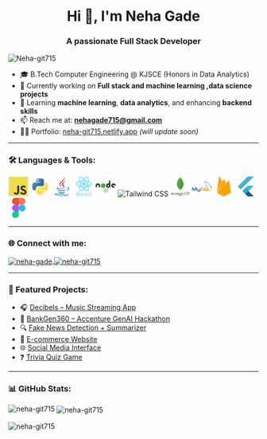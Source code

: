 <h1 align="center">Hi 👋, I'm Neha Gade</h1>
<h3 align="center">A passionate Full Stack Developer</h3>

<p align="left">
  <img src="https://komarev.com/ghpvc/?username=Neha-git715&label=Profile%20views&color=0e75b6&style=flat" alt="Neha-git715" />
</p>

- 🎓 B.Tech Computer Engineering @ KJSCE (Honors in Data Analytics)
- 🔭 Currently working on **Full stack and machine learning ,data science projects**
- 🌱 Learning **machine learning**, **data analytics**, and enhancing **backend skills**
- 📫 Reach me at: **nehagade715@gmail.com**
- 👩‍💻 Portfolio: [neha-git715.netlify.app](https://neha-git715.netlify.app) *(will update soon)*

---

<h3 align="left">🛠️ Languages & Tools:</h3>
<p align="left">
  <img src="https://raw.githubusercontent.com/devicons/devicon/master/icons/javascript/javascript-original.svg" alt="JavaScript" width="40" height="40"/> 
  <img src="https://raw.githubusercontent.com/devicons/devicon/master/icons/python/python-original.svg" alt="Python" width="40" height="40"/>
  <img src="https://raw.githubusercontent.com/devicons/devicon/master/icons/java/java-original.svg" alt="Java" width="40" height="40"/> 
  <img src="https://raw.githubusercontent.com/devicons/devicon/master/icons/react/react-original-wordmark.svg" alt="React" width="40" height="40"/>
  <img src="https://raw.githubusercontent.com/devicons/devicon/master/icons/nodejs/nodejs-original-wordmark.svg" alt="Node.js" width="40" height="40"/> 
  <img src="https://www.vectorlogo.zone/logos/tailwindcss/tailwindcss-icon.svg" alt="Tailwind CSS" width="40" height="40"/> 
  <img src="https://raw.githubusercontent.com/devicons/devicon/master/icons/mongodb/mongodb-original-wordmark.svg" alt="MongoDB" width="40" height="40"/> 
  <img src="https://raw.githubusercontent.com/devicons/devicon/master/icons/mysql/mysql-original-wordmark.svg" alt="MySQL" width="40" height="40"/> 
  <img src="https://raw.githubusercontent.com/devicons/devicon/master/icons/firebase/firebase-plain.svg" alt="Firebase" width="40" height="40"/> 
  <img src="https://raw.githubusercontent.com/devicons/devicon/master/icons/flutter/flutter-original.svg" alt="Flutter" width="40" height="40"/>
  <img src="https://raw.githubusercontent.com/devicons/devicon/master/icons/figma/figma-original.svg" alt="Figma" width="40" height="40"/>
</p>

---

<h3 align="left">🌐 Connect with me:</h3>
<p align="left">
  <a href="https://linkedin.com/in/neha-gade" target="blank">
    <img align="center" src="https://cdn.jsdelivr.net/gh/devicons/devicon/icons/linkedin/linkedin-original.svg" alt="neha-gade" height="30" width="30" />
  </a>
  <a href="https://github.com/Neha-git715" target="blank">
    <img align="center" src="https://cdn.jsdelivr.net/gh/devicons/devicon/icons/github/github-original.svg" alt="neha-git715" height="30" width="30" />
  </a>
</p>

---

<h3 align="left">📌 Featured Projects:</h3>

- 🎧 [Decibels – Music Streaming App](https://github.com/Neha-git715/Decibels)
- 💼 [BankGen360 – Accenture GenAI Hackathon](https://github.com/Neha-git715/Accenture-GenAI-hacakthon.git)
- 🔍 [Fake News Detection + Summarizer](https://github.com/Neha-git715/FactFeedAI)
- 👕 [E-commerce Website](https://github.com/Neha-git715/ecomm-site)
- 🌐 [Social Media Interface](https://github.com/Neha-git715/social.media.interface)
- ❓ [Trivia Quiz Game](https://github.com/Neha-git715/Trivia-QuizGame)

---

<h3 align="left">📊 GitHub Stats:</h3>

<p><img align="left" src="https://github-readme-stats.vercel.app/api/top-langs?username=Neha-git715&show_icons=true&locale=en&layout=compact" alt="neha-git715" /></p>

<p>&nbsp;<img align="center" src="https://github-readme-stats.vercel.app/api?username=Neha-git715&show_icons=true&locale=en" alt="neha-git715" /></p>

<p><img align="center" src="https://github-readme-streak-stats.herokuapp.com/?user=Neha-git715&" alt="neha-git715" /></p>
